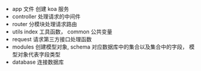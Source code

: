 - app 文件 创建 koa 服务
- controller 处理请求的中间件
- router 分模块处理请求路由
- utils index 工具函数， common 公共变量
- request 请求第三方接口处理函数
- modules 创建模型对象, schema 对应数据库中的集合以及集合中的字段， 模型对象代表字段类型
- database 连接数据库
